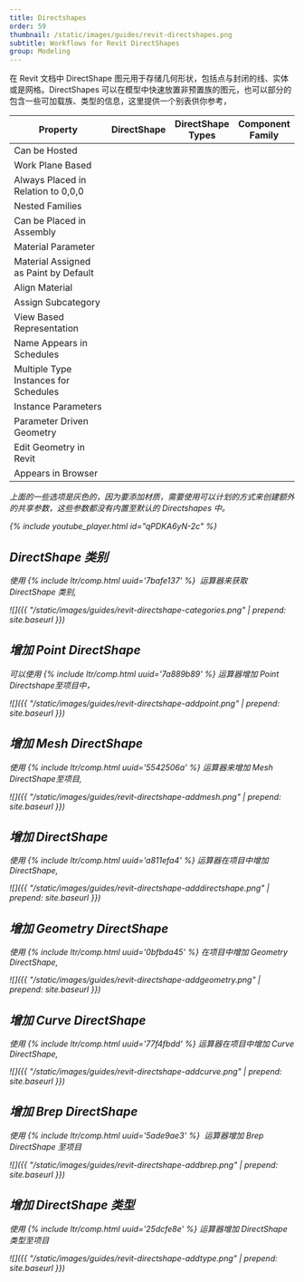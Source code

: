 ```yaml
---
title: Directshapes
order: 59
thumbnail: /static/images/guides/revit-directshapes.png
subtitle: Workflows for Revit DirectShapes
group: Modeling
---
```


在 Revit 文档中 DirectShape 图元用于存储几何形状，包括点与封闭的线、实体或是网格。DirectShapes 可以在模型中快速放置非预置族的图元，也可以部分的包含一些可加载族、类型的信息，这里提供一个别表供你参考，

<i class="fa fa-envelope">

<table>
<colgroup>
<col>
<col width="20%" style="align:center">
<col width="20%" style="align:center">
<col width="20%" style="align:center">
</colgroup>
<thead>
<tr class="header">
<th>Property</th>
<th>DirectShape</th>
<th>DirectShape Types</th>
<th>Component Family</th>
</tr>
</thead>
<tbody>
<tr>
<td markdown="span">Can be Hosted</td>
<td markdown="span"><img style="width:16px;height:16px;" src="/rhino.inside-revit/assets/img/checkbox-blank.svg"></td>
<td markdown="span"><img style="width:16px;height:16px;" src="/rhino.inside-revit/assets/img/checkbox-blank.svg"></td>
<td markdown="span"><img style="width:16px;height:16px;" src="/rhino.inside-revit/assets/img/checkbox-checked.svg"></td>
</tr>
<tr>
<td markdown="span">Work Plane Based</td>
<td markdown="span"><img style="width:16px;height:16px;" src="/rhino.inside-revit/assets/img/checkbox-blank.svg"></td>
<td markdown="span"><img style="width:16px;height:16px;" src="/rhino.inside-revit/assets/img/checkbox-checked.svg"></td>
<td markdown="span"><img style="width:16px;height:16px;" src="/rhino.inside-revit/assets/img/checkbox-checked.svg"></td>
</tr>
<tr>
<td markdown="span">Always Placed in Relation to 0,0,0</td>
<td markdown="span"><img style="width:16px;height:16px;" src="/rhino.inside-revit/assets/img/checkbox-checked.svg"></td>
<td markdown="span"><img style="width:16px;height:16px;" src="/rhino.inside-revit/assets/img/checkbox-blank.svg"></td>
<td markdown="span"><img style="width:16px;height:16px;" src="/rhino.inside-revit/assets/img/checkbox-blank.svg"></td>
</tr>
<tr>
<td markdown="span">Nested Families</td>
<td markdown="span"><img style="width:16px;height:16px;" src="/rhino.inside-revit/assets/img/checkbox-blank.svg"></td>
<td markdown="span"><img style="width:16px;height:16px;" src="/rhino.inside-revit/assets/img/checkbox-blank.svg"></td>
<td markdown="span"><img style="width:16px;height:16px;" src="/rhino.inside-revit/assets/img/checkbox-checked.svg"></td>
</tr>
<tr>
<td markdown="span">Can be Placed in Assembly</td>
<td markdown="span"><img style="width:16px;height:16px;" src="/rhino.inside-revit/assets/img/checkbox-checked.svg"></td>
<td markdown="span"><img style="width:16px;height:16px;" src="/rhino.inside-revit/assets/img/checkbox-checked.svg"></td>
<td markdown="span"><img style="width:16px;height:16px;" src="/rhino.inside-revit/assets/img/checkbox-checked.svg"></td>
</tr>
<tr>
<td markdown="span">Material Parameter</td>
<td markdown="span"><img style="width:16px;height:16px;" src="/rhino.inside-revit/assets/img/checkbox-grey.svg"></td>
<td markdown="span"><img style="width:16px;height:16px;" src="/rhino.inside-revit/assets/img/checkbox-grey.svg"></td>
<td markdown="span"><img style="width:16px;height:16px;" src="/rhino.inside-revit/assets/img/checkbox-checked.svg"></td>
</tr>
<tr>
<td markdown="span">Material Assigned as Paint by Default</td>
<td markdown="span"><img style="width:16px;height:16px;" src="/rhino.inside-revit/assets/img/checkbox-checked.svg"></td>
<td markdown="span"><img style="width:16px;height:16px;" src="/rhino.inside-revit/assets/img/checkbox-blank.svg"></td>
<td markdown="span"><img style="width:16px;height:16px;" src="/rhino.inside-revit/assets/img/checkbox-blank.svg"></td>
</tr>
<tr>
<td markdown="span">Align Material</td>
<td markdown="span"><img style="width:16px;height:16px;" src="/rhino.inside-revit/assets/img/checkbox-blank.svg"></td>
<td markdown="span"><img style="width:16px;height:16px;" src="/rhino.inside-revit/assets/img/checkbox-blank.svg"></td>
<td markdown="span"><img style="width:16px;height:16px;" src="/rhino.inside-revit/assets/img/checkbox-checked.svg"></td>
</tr>
<tr>
<td markdown="span">Assign Subcategory</td>
<td markdown="span"><img style="width:16px;height:16px;" src="/rhino.inside-revit/assets/img/checkbox-blank.svg"></td>
<td markdown="span"><img style="width:16px;height:16px;" src="/rhino.inside-revit/assets/img/checkbox-blank.svg"></td>
<td markdown="span"><img style="width:16px;height:16px;" src="/rhino.inside-revit/assets/img/checkbox-checked.svg"></td>
</tr>
<tr>
<td markdown="span">View Based Representation</td>
<td markdown="span"><img style="width:16px;height:16px;" src="/rhino.inside-revit/assets/img/checkbox-grey.svg"></td>
<td markdown="span"><img style="width:16px;height:16px;" src="/rhino.inside-revit/assets/img/checkbox-grey.svg"></td>
<td markdown="span"><img style="width:16px;height:16px;" src="/rhino.inside-revit/assets/img/checkbox-checked.svg"></td>
</tr>
<tr>
<td markdown="span">Name Appears in Schedules</td>
<td markdown="span"><img style="width:16px;height:16px;" src="/rhino.inside-revit/assets/img/checkbox-grey.svg"></td>
<td markdown="span"><img style="width:16px;height:16px;" src="/rhino.inside-revit/assets/img/checkbox-checked.svg"></td>
<td markdown="span"><img style="width:16px;height:16px;" src="/rhino.inside-revit/assets/img/checkbox-checked.svg"></td>
</tr>
<tr>
<td markdown="span">Multiple Type Instances for Schedules</td>
<td markdown="span"><img style="width:16px;height:16px;" src="/rhino.inside-revit/assets/img/checkbox-grey.svg"></td>
<td markdown="span"><img style="width:16px;height:16px;" src="/rhino.inside-revit/assets/img/checkbox-checked.svg"></td>
<td markdown="span"><img style="width:16px;height:16px;" src="/rhino.inside-revit/assets/img/checkbox-checked.svg"></td>
</tr>
<tr>
<td markdown="span">Instance Parameters</td>
<td markdown="span"><img style="width:16px;height:16px;" src="/rhino.inside-revit/assets/img/checkbox-checked.svg"></td>
<td markdown="span"><img style="width:16px;height:16px;" src="/rhino.inside-revit/assets/img/checkbox-checked.svg"></td>
<td markdown="span"><img style="width:16px;height:16px;" src="/rhino.inside-revit/assets/img/checkbox-checked.svg"></td>
</tr>
<tr>
<td markdown="span">Parameter Driven Geometry</td>
<td markdown="span"><img style="width:16px;height:16px;" src="/rhino.inside-revit/assets/img/checkbox-blank.svg"></td>
<td markdown="span"><img style="width:16px;height:16px;" src="/rhino.inside-revit/assets/img/checkbox-blank.svg"></td>
<td markdown="span"><img style="width:16px;height:16px;" src="/rhino.inside-revit/assets/img/checkbox-checked.svg"></td>
</tr>
<tr>
<td markdown="span">Edit Geometry in Revit</td>
<td markdown="span"><img style="width:16px;height:16px;" src="/rhino.inside-revit/assets/img/checkbox-blank.svg"></td>
<td markdown="span"><img style="width:16px;height:16px;" src="/rhino.inside-revit/assets/img/checkbox-blank.svg"></td>
<td markdown="span"><img style="width:16px;height:16px;" src="/rhino.inside-revit/assets/img/checkbox-checked.svg"></td>
</tr>
<tr>
<td markdown="span">Appears in Browser</td>
<td markdown="span"><img style="width:16px;height:16px;" src="/rhino.inside-revit/assets/img/checkbox-blank.svg"></td>
<td markdown="span"><img style="width:16px;height:16px;" src="/rhino.inside-revit/assets/img/checkbox-blank.svg"></td>
<td markdown="span"><img style="width:16px;height:16px;" src="/rhino.inside-revit/assets/img/checkbox-checked.svg"></td>
</tr>
</tbody>
</table>

上面的一些选项是灰色的，因为要添加材质，需要使用可以计划的方式来创建额外的共享参数，这些参数都没有内置至默认的 Directshapes 中。

{% include youtube_player.html id="qPDKA6yN-2c" %}

## DirectShape 类别

使用 {% include ltr/comp.html uuid='7bafe137' %}  运算器来获取 DirectShape 类别,

![]({{ "/static/images/guides/revit-directshape-categories.png" | prepend: site.baseurl }})

## 增加 Point DirectShape

可以使用 {% include ltr/comp.html uuid='7a889b89' %} 运算器增加 Point Directshape至项目中，

![]({{ "/static/images/guides/revit-directshape-addpoint.png" | prepend: site.baseurl }})

## 增加 Mesh DirectShape

使用 {% include ltr/comp.html uuid='5542506a' %} 运算器来增加 Mesh DirectShape至项目,

![]({{ "/static/images/guides/revit-directshape-addmesh.png" | prepend: site.baseurl }})

## 增加 DirectShape

使用 {% include ltr/comp.html uuid='a811efa4' %} 运算器在项目中增加 DirectShape,

![]({{ "/static/images/guides/revit-directshape-adddirectshape.png" | prepend: site.baseurl }})

## 增加 Geometry DirectShape

使用 {% include ltr/comp.html uuid='0bfbda45' %} 在项目中增加 Geometry DirectShape,

![]({{ "/static/images/guides/revit-directshape-addgeometry.png" | prepend: site.baseurl }})

## 增加 Curve DirectShape

使用 {% include ltr/comp.html uuid='77f4fbdd' %} 运算器在项目中增加 Curve DirectShape,

![]({{ "/static/images/guides/revit-directshape-addcurve.png" | prepend: site.baseurl }})

## 增加 Brep DirectShape

使用 {% include ltr/comp.html uuid='5ade9ae3' %}  运算器增加 Brep DirectShape 至项目

![]({{ "/static/images/guides/revit-directshape-addbrep.png" | prepend: site.baseurl }})

## 增加 DirectShape 类型

使用 {% include ltr/comp.html uuid='25dcfe8e' %} 运算器增加 DirectShape 类型至项目

![]({{ "/static/images/guides/revit-directshape-addtype.png" | prepend: site.baseurl }})
